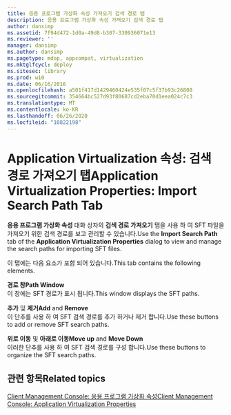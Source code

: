 ```yaml
---
title: 응용 프로그램 가상화 속성 가져오기 검색 경로 탭
description: 응용 프로그램 가상화 속성 가져오기 검색 경로 탭
author: dansimp
ms.assetid: 7f94d472-1d0a-49d8-b307-330936071e13
ms.reviewer: ''
manager: dansimp
ms.author: dansimp
ms.pagetype: mdop, appcompat, virtualization
ms.mktglfcycl: deploy
ms.sitesec: library
ms.prod: w10
ms.date: 06/16/2016
ms.openlocfilehash: a501f417d1429460424e535f07c5f37b93c26808
ms.sourcegitcommit: 354664bc527d93f80687cd2eba70d1eea024c7c3
ms.translationtype: MT
ms.contentlocale: ko-KR
ms.lasthandoff: 06/26/2020
ms.locfileid: "10822198"
---
```

# <span data-ttu-id="bcb4a-103">Application Virtualization 속성: 검색 경로 가져오기 탭</span><span class="sxs-lookup"><span data-stu-id="bcb4a-103">Application Virtualization Properties: Import Search Path Tab</span></span>


<span data-ttu-id="bcb4a-104">**응용 프로그램 가상화 속성** 대화 상자의 **검색 경로 가져오기** 탭을 사용 하 여 SFT 파일을 가져오기 위한 검색 경로를 보고 관리할 수 있습니다.</span><span class="sxs-lookup"><span data-stu-id="bcb4a-104">Use the **Import Search Path** tab of the **Application Virtualization Properties** dialog to view and manage the search paths for importing SFT files.</span></span>

<span data-ttu-id="bcb4a-105">이 탭에는 다음 요소가 포함 되어 있습니다.</span><span class="sxs-lookup"><span data-stu-id="bcb4a-105">This tab contains the following elements.</span></span>

<a href="" id="path-window"></a>**<span data-ttu-id="bcb4a-106">경로 창</span><span class="sxs-lookup"><span data-stu-id="bcb4a-106">Path Window</span></span>**  
<span data-ttu-id="bcb4a-107">이 창에는 SFT 경로가 표시 됩니다.</span><span class="sxs-lookup"><span data-stu-id="bcb4a-107">This window displays the SFT paths.</span></span>

<a href="" id="add-and-remove"></a><span data-ttu-id="bcb4a-108">**추가** 및 **제거**</span><span class="sxs-lookup"><span data-stu-id="bcb4a-108">**Add** and **Remove**</span></span>  
<span data-ttu-id="bcb4a-109">이 단추를 사용 하 여 SFT 검색 경로를 추가 하거나 제거 합니다.</span><span class="sxs-lookup"><span data-stu-id="bcb4a-109">Use these buttons to add or remove SFT search paths.</span></span>

<a href="" id="move-up-and-move-down"></a><span data-ttu-id="bcb4a-110">**위로 이동** 및 **아래로 이동**</span><span class="sxs-lookup"><span data-stu-id="bcb4a-110">**Move up** and **Move Down**</span></span>  
<span data-ttu-id="bcb4a-111">이러한 단추를 사용 하 여 SFT 검색 경로를 구성 합니다.</span><span class="sxs-lookup"><span data-stu-id="bcb4a-111">Use these buttons to organize the SFT search paths.</span></span>

## <span data-ttu-id="bcb4a-112">관련 항목</span><span class="sxs-lookup"><span data-stu-id="bcb4a-112">Related topics</span></span>


[<span data-ttu-id="bcb4a-113">Client Management Console: 응용 프로그램 가상화 속성</span><span class="sxs-lookup"><span data-stu-id="bcb4a-113">Client Management Console: Application Virtualization Properties</span></span>](client-management-console-application-virtualization-properties.md)

 

 





